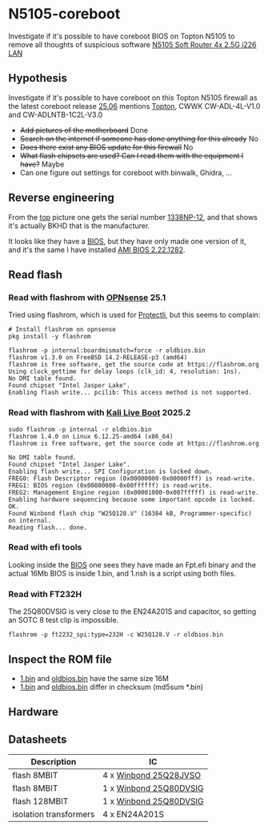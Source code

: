 # N5105-coreboot
Investigate if it's possible to have coreboot BIOS on Topton N5105 to remove all thoughts of suspicious software [N5105 Soft Router 4x 2.5G i226 LAN](https://www.toptonpc.com/product/12th-gen-intel-n100-firewall-computer-n6000-n5105-n5100-soft-router-4x-2-5g-i226-lan-industrial-fanless-mini-pc-pfsense-pve-esxi/?_gl=1*1akq4mb*_up*MQ..*_ga*MTYxMTY3ODA0My4xNzUyMTYzOTI1*_ga_5D4NM9G62C*czE3NTIxNjM5MjIkbzEkZzEkdDE3NTIxNjM5MjgkajU0JGwwJGgw*_ga_F8C2ET9T2F*czE3NTIxNjM5MjIkbzEkZzEkdDE3NTIxNjM5MjkkajUzJGwwJGgyMDgxMTgwOTM)

## Hypothesis 
Investigate if it's possible to have coreboot on this Topton N5105 firewall as the latest coreboot release [25.06](https://blogs.coreboot.org/blog/2025/07/04/announcing-the-coreboot-release-25-06/) mentions [Topton](https://doc.coreboot.org/mainboard/topton/adl/x2f-n100.html), CWWK CW-ADL-4L-V1.0 and CW-ADLNTB-1C2L-V3.0

* ~~Add pictures of the motherboard~~ Done
* ~~Search on the internet if someone has done anything for this already~~ No
* ~~Does there exist any BIOS update for this firewall~~ No 
* ~~What flash chipsets are used? Can I read them with the equipment I have?~~ Maybe 
* Can one figure out settings for coreboot with binwalk, Ghidra, ...

## Reverse engineering 
From the [top](images/N5105_top.png) picture one gets the serial number [1338NP-12](https://www.bkipc.com/en/product/BKHD-1338NP-12-4L.html), and that shows it's actually BKHD that is the manufacturer. 

It looks like they have a [BIOS](https://www.bkipc.com/en/download/file-1338NP-12-4L.html), but they have only made one version of it, and it's the same I have installed [AMI BIOS 2.22.1282](images/ami_bios.png).

## Read flash 
### Read with flashrom with [OPNsense](https://opnsense.org/) 25.1
Tried using flashrom, which is used for [Protectli](https://teklager.se/en/knowledge-base/apu-bios-upgrade/), but this seems to complain:

```
# Install flashrom on opnsense
pkg install -y flashrom

flashrom -p internal:boardmismatch=force -r oldbios.bin
flashrom v1.3.0 on FreeBSD 14.2-RELEASE-p3 (amd64)
flashrom is free software, get the source code at https://flashrom.org
Using clock_gettime for delay loops (clk_id: 4, resolution: 1ns).
No DMI table found.
Found chipset "Intel Jasper Lake".
Enabling flash write... pcilib: This access method is not supported.
```
### Read with flashrom with [Kali Live Boot](https://www.kali.org/get-kali/#kali-platforms) 2025.2
```
sudo flashrom -p internal -r oldbios.bin
flashrom 1.4.0 on Linux 6.12.25-amd64 (x86_64)
flashrom is free software, get the source code at https://flashrom.org

No DMI table found.
Found chipset "Intel Jasper Lake".
Enabling flash write... SPI Configuration is locked down.
FREG0: Flash Descriptor region (0x00000000-0x00000fff) is read-write.
FREG1: BIOS region (0x00800000-0x00ffffff) is read-write.
FREG2: Management Engine region (0x00001000-0x007fffff) is read-write.
Enabling hardware sequencing because some important opcode is locked.
OK.
Found Winbond flash chip "W25Q128.V" (16384 kB, Programmer-specific) on internal.
Reading flash... done.
```

### Read with efi tools
Looking inside the [BIOS](https://www.bkipc.com/en/download/file-1338NP-12-4L.html) one sees they have made an Fpt.efi binary and the actual 16Mb BIOS is inside 1.bin, and 1.nsh is a script using both files.   

### Read with FT232H 

The 25Q80DVSIG is very close to the EN24A201S and capacitor, so getting an SOTC 8 test clip is impossible. 

```
flashrom -p ft2232_spi:type=232H -c W25Q128.V -r oldbios.bin
```
## Inspect the ROM file

* [1.bin](https://www.bkipc.com/en/download/file-1338NP-12-4L.html) and [oldbios.bin](roms/oldbios.bin) have the same size 16M
* [1.bin](https://www.bkipc.com/en/download/file-1338NP-12-4L.html) and [oldbios.bin](roms/oldbios.bin) differ in checksum (md5sum *.bin)


## Hardware 

## Datasheets 
| Description            | IC           |
| ---                    |---           |
| flash 8MBIT            |4 x [Winbond 25Q28JVSO](https://www.alldatasheet.com/html-pdf/932084/WINBOND/25Q80DVSIG/2115/7/25Q80DVSIG.html)      |
| flash 8MBIT            |1 x [Winbond 25Q80DVSIG](https://www.alldatasheet.com/datasheet-pdf/pdf/932084/WINBOND/25Q80DVSIG.html)              |
| flash 128MBIT           |1 x [Winbond 25Q80DVSIG](https://www.alldatasheet.com/datasheet-pdf/pdf/932084/WINBOND/25Q80DVSIG.html)              |
| isolation transformers |4 x EN24A201S|
